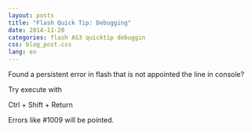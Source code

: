 ```yaml
---
layout: posts
title: "Flash Quick Tip: Debugging"
date: 2014-11-20
categories: flash AS3 quicktip debuggin
css: blog_post.css
lang: en
---
```

Found a persistent error in flash that is not appointed the line in console?

Try execute with

Ctrl + Shift + Return

Errors like #1009 will be pointed.
